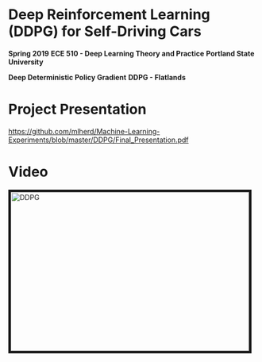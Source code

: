 # Deep Reinforcement Learning (DDPG) for Self-Driving Cars

**Spring 2019**
**ECE 510 - Deep Learning Theory and Practice**
**Portland State University**

**Deep Deterministic Policy Gradient**
**DDPG - Flatlands**

# Project Presentation
https://github.com/mlherd/Machine-Learning-Experiments/blob/master/DDPG/Final_Presentation.pdf

# Video
<a href="http://www.youtube.com/watch?feature=player_embedded&v=4Ld9ZXWMFBg
" target="_blank"><img src="http://img.youtube.com/vi/4Ld9ZXWMFBg/0.jpg" 
alt="DDPG" width="480" height="320" border="5" /></a>
